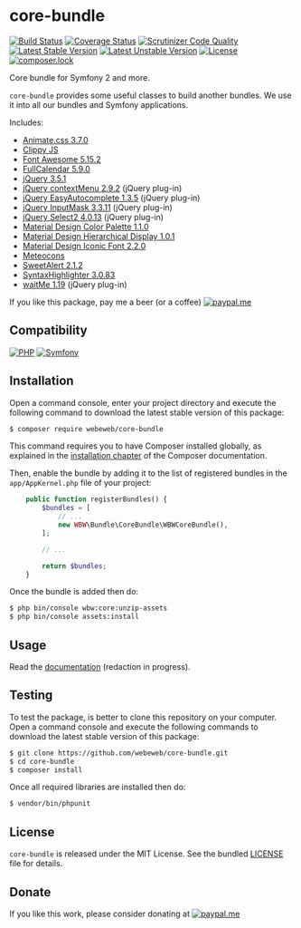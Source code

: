 core-bundle
===========

[![Build Status](https://img.shields.io/github/workflow/status/webeweb/core-bundle/build?style=flat-square)](https://github.com/webeweb/core-bundle/actions)
[![Coverage Status](https://img.shields.io/coveralls/github/webeweb/core-bundle/master.svg?style=flat-square)](https://coveralls.io/github/webeweb/core-bundle?branch=master)
[![Scrutinizer Code Quality](https://img.shields.io/scrutinizer/quality/g/webeweb/core-bundle/master.svg?style=flat-square)](https://scrutinizer-ci.com/g/webeweb/core-bundle/?branch=master)
[![Latest Stable Version](https://img.shields.io/packagist/v/webeweb/core-bundle.svg?style=flat-square)](https://packagist.org/packages/webeweb/core-bundle)
[![Latest Unstable Version](https://img.shields.io/packagist/vpre/webeweb/core-bundle.svg?style=flat-square)](https://packagist.org/packages/webeweb/core-bundle)
[![License](https://img.shields.io/packagist/l/webeweb/core-bundle.svg?style=flat-square)](https://packagist.org/packages/webeweb/core-bundle)
[![composer.lock](https://img.shields.io/badge/.lock-uncommited-important.svg?style=flat-square)](https://packagist.org/packages/webeweb/core-bundle)

Core bundle for Symfony 2 and more.

`core-bundle` provides some useful classes to build another bundles. We use it
into all our bundles and Symfony applications.

Includes:

- [Animate.css 3.7.0](https://daneden.github.io/animate.css)
- [Clippy JS](https://www.smore.com/clippy-js)
- [Font Awesome 5.15.2](https://fontawesome.com)
- [FullCalendar 5.9.0](https://fullcalendar.io/)
- [jQuery 3.5.1](http://jquery.com)
- [jQuery contextMenu 2.9.2](http://swisnl.github.io/jQuery-contextMenu/docs.html) (jQuery plug-in)
- [jQuery EasyAutocomplete 1.3.5](http://www.easyautocomplete.com) (jQuery plug-in)
- [jQuery InputMask 3.3.11](https://robinherbots.github.io/Inputmask) (jQuery plug-in)
- [jQuery Select2 4.0.13](https://select2.org) (jQuery plug-in)
- [Material Design Color Palette 1.1.0](http://zavoloklom.github.io/material-design-color-palette)
- [Material Design Hierarchical Display 1.0.1](http://zavoloklom.github.io/material-design-hierarchical-display)
- [Material Design Iconic Font 2.2.0](http://zavoloklom.github.io/material-design-iconic-font)
- [Meteocons](http://www.alessioatzeni.com/meteocons)
- [SweetAlert 2.1.2](https://sweetalert.js.org)
- [SyntaxHighlighter 3.0.83](http://alexgorbatchev.com/SyntaxHighlighter)
- [waitMe 1.19](http://vadimsva.github.io/waitMe) (jQuery plug-in)

If you like this package, pay me a beer (or a coffee)
[![paypal.me](https://img.shields.io/badge/paypal.me-webeweb-0070ba.svg?style=flat-square&logo=paypal)](https://www.paypal.me/webeweb)

## Compatibility

[![PHP](https://img.shields.io/packagist/php-v/webeweb/core-bundle.svg?style=flat-square)](http://php.net)
[![Symfony](https://img.shields.io/badge/symfony-%5E3.4%7C%5E4.0-brightness.svg?style=flat-square)](https://symfony.com)

## Installation

Open a command console, enter your project directory and execute the following
command to download the latest stable version of this package:

```bash
$ composer require webeweb/core-bundle
```

This command requires you to have Composer installed globally, as explained in
the [installation chapter](https://getcomposer.org/doc/00-intro.md) of the
Composer documentation.

Then, enable the bundle by adding it to the list of registered bundles
in the `app/AppKernel.php` file of your project:

```php
    public function registerBundles() {
        $bundles = [
            // ...
            new WBW\Bundle\CoreBundle\WBWCoreBundle(),
        ];

        // ...

        return $bundles;
    }
```

Once the bundle is added then do:

```bash
$ php bin/console wbw:core:unzip-assets
$ php bin/console assets:install
```

## Usage

Read the [documentation](Resources/doc/index.md) (redaction in progress).

## Testing

To test the package, is better to clone this repository on your computer.
Open a command console and execute the following commands to download the latest
stable version of this package:

```bash
$ git clone https://github.com/webeweb/core-bundle.git
$ cd core-bundle
$ composer install
```

Once all required libraries are installed then do:

```bash
$ vendor/bin/phpunit
```

## License

`core-bundle` is released under the MIT License. See the bundled [LICENSE](LICENSE)
file for details.

## Donate

If you like this work, please consider donating at
[![paypal.me](https://img.shields.io/badge/paypal.me-webeweb-0070ba.svg?style=flat-square&logo=paypal)](https://www.paypal.me/webeweb)
